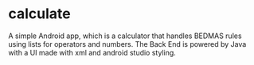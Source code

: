 # calculate
A simple Android app, which is a calculator that handles BEDMAS rules using lists for operators and numbers. The Back End is powered by Java with a UI made with xml and android studio styling.

